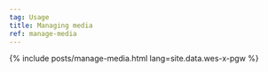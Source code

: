```yaml
---
tag: Usage
title: Managing media
ref: manage-media
---
```


{% include posts/manage-media.html lang=site.data.wes-x-pgw %}
